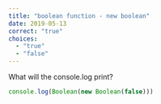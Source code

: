 ```yaml
---
title: "boolean function - new boolean"
date: 2019-05-13
correct: "true"
choices:
  - "true"
  - "false"
---
```


What will the console.log print?

```js
console.log(Boolean(new Boolean(false)))
```
